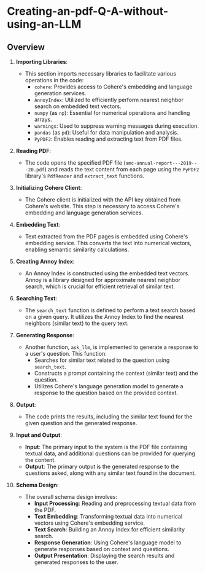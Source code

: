 # Creating-an-pdf-Q-A-without-using-an-LLM

## Overview


1. **Importing Libraries**:
    - This section imports necessary libraries to facilitate various operations in the code:
        - `cohere`: Provides access to Cohere's embedding and language generation services.
        - `AnnoyIndex`: Utilized to efficiently perform nearest neighbor search on embedded text vectors.
        - `numpy` (as `np`): Essential for numerical operations and handling arrays.
        - `warnings`: Used to suppress warning messages during execution.
        - `pandas` (as `pd`): Useful for data manipulation and analysis.
        - `PyPDF2`: Enables reading and extracting text from PDF files.

2. **Reading PDF**:
    - The code opens the specified PDF file (`amc-annual-report---2019---20.pdf`) and reads the text content from each page using the `PyPDF2` library's `PdfReader` and `extract_text` functions.

3. **Initializing Cohere Client**:
    - The Cohere client is initialized with the API key obtained from Cohere's website. This step is necessary to access Cohere's embedding and language generation services.

4. **Embedding Text**:
    - Text extracted from the PDF pages is embedded using Cohere's embedding service. This converts the text into numerical vectors, enabling semantic similarity calculations.

5. **Creating Annoy Index**:
    - An Annoy Index is constructed using the embedded text vectors. Annoy is a library designed for approximate nearest neighbor search, which is crucial for efficient retrieval of similar text.

6. **Searching Text**:
    - The `search_text` function is defined to perform a text search based on a given query. It utilizes the Annoy Index to find the nearest neighbors (similar text) to the query text.

7. **Generating Response**:
    - Another function, `ask_llm`, is implemented to generate a response to a user's question. This function:
        - Searches for similar text related to the question using `search_text`.
        - Constructs a prompt containing the context (similar text) and the question.
        - Utilizes Cohere's language generation model to generate a response to the question based on the provided context.

8. **Output**:
    - The code prints the results, including the similar text found for the given question and the generated response.

9. **Input and Output**:
    - **Input**: The primary input to the system is the PDF file containing textual data, and additional questions can be provided for querying the content.
    - **Output**: The primary output is the generated response to the questions asked, along with any similar text found in the document.

10. **Schema Design**:
    - The overall schema design involves:
        - **Input Processing**: Reading and preprocessing textual data from the PDF.
        - **Text Embedding**: Transforming textual data into numerical vectors using Cohere's embedding service.
        - **Text Search**: Building an Annoy Index for efficient similarity search.
        - **Response Generation**: Using Cohere's language model to generate responses based on context and questions.
        - **Output Presentation**: Displaying the search results and generated responses to the user.
